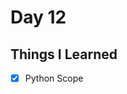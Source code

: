 Day 12
==================================================================================

Things I Learned
----------------------------------------------------------------------------------
- [x] Python Scope